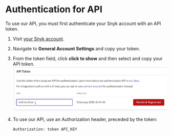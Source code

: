 # Authentication for API

To use our API, you must first authenticate your Snyk account with an API token.

1. Visit [your Snyk account](https://app.snyk.io/account).
2. Navigate to **General Account Settings** and copy your token.
3. From the token field, click **click to show** and then select and copy your API token. [![api token screen; revoke; regenerate; click to show](../.gitbook/assets/uuid-8d94edf8-b42b-e5b3-ada1-e157d18ff884-en.png)](https://support.snyk.io/hc/article_attachments/360006930518/uuid-8d94edf8-b42b-e5b3-ada1-e157d18ff884-en.png)
4. To use our API, use an Authorization header, preceded by the token:

   ```text
   Authorization: token API_KEY
   ```

